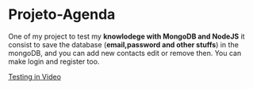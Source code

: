 # Projeto-Agenda

One of my project to test my **knowlodege with MongoDB and NodeJS** it consist to save the database (**email,password and other stuffs**) in the mongoDB, and you can add new contacts edit or remove then. You can make login and register too.

[Testing in Video](https://imgur.com/ZQgeTRo)
